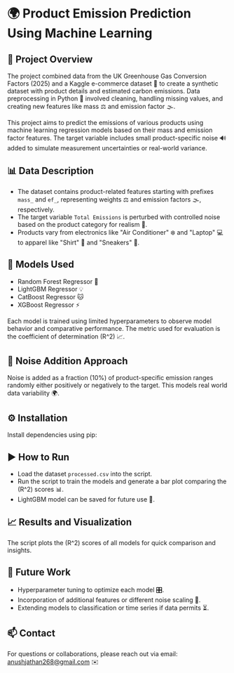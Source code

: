 # 🌍 Product Emission Prediction Using Machine Learning

## 🚀 Project Overview
The project combined data from the UK Greenhouse Gas Conversion Factors (2025) and a Kaggle e-commerce dataset 🛒 to create a synthetic dataset with product details and estimated carbon emissions. Data preprocessing in Python 🐍 involved cleaning, handling missing values, and creating new features like mass ⚖️ and emission factor 🌫️.

This project aims to predict the emissions of various products using machine learning regression models based on their mass and emission factor features. The target variable includes small product-specific noise 🔊 added to simulate measurement uncertainties or real-world variance.

## 📊 Data Description
- The dataset contains product-related features starting with prefixes `mass_` and `ef_`, representing weights ⚖️ and emission factors 🌫️, respectively.
- The target variable `Total Emissions` is perturbed with controlled noise based on the product category for realism 🔄.
- Products vary from electronics like "Air Conditioner" ❄️ and "Laptop" 💻 to apparel like "Shirt" 👕 and "Sneakers" 👟.

## 🤖 Models Used
- Random Forest Regressor 🌲
- LightGBM Regressor 💡
- CatBoost Regressor 🐱
- XGBoost Regressor ⚡

Each model is trained using limited hyperparameters to observe model behavior and comparative performance. The metric used for evaluation is the coefficient of determination \(R^2\) 📈.

## 🎯 Noise Addition Approach
Noise is added as a fraction (10%) of product-specific emission ranges randomly either positively or negatively to the target. This models real world data variability 🌍.

## ⚙️ Installation
Install dependencies using pip:


## ▶️ How to Run
- Load the dataset `processed.csv` into the script.
- Run the script to train the models and generate a bar plot comparing the \(R^2\) scores 📊.
- LightGBM model can be saved for future use 💾.

## 📈 Results and Visualization
The script plots the \(R^2\) scores of all models for quick comparison and insights.

## 🚀 Future Work
- Hyperparameter tuning to optimize each model 🎛️.
- Incorporation of additional features or different noise scaling 🔧.
- Extending models to classification or time series if data permits ⏳.

## 📫 Contact
For questions or collaborations, please reach out via email: anushjathan268@gmail.com ✉️
